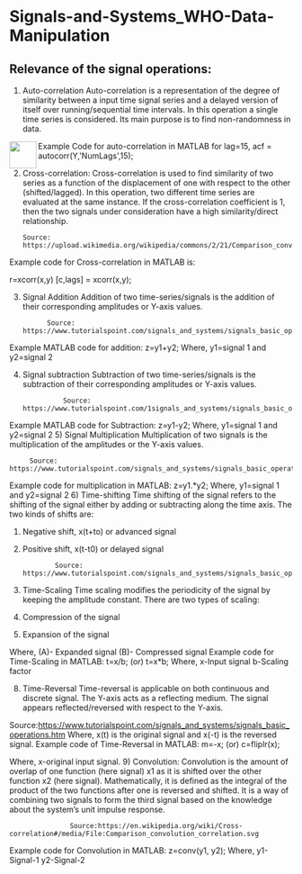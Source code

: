 # Signals-and-Systems_WHO-Data-Manipulation

## Relevance of the signal operations:

1)	Auto-correlation
Auto-correlation is a representation of the degree of similarity between a input time signal series and a delayed version of itself over running/sequential time intervals.
In this operation a single time series is considered. Its main purpose is to find non-randomness in data.

<a href="url"><img src="[http://url.to/image.png](https://user-images.githubusercontent.com/67193440/178097752-8c356259-7e6b-4a60-9d9f-f19a508168ab.png)" align="left" height="48" width="48" ></a>

 Example Code for auto-correlation in MATLAB for lag=15,
		acf = autocorr(Y,'NumLags',15);

2)	Cross-correlation:
Cross-correlation is used to find similarity of two series as a function of the displacement of one with respect to the other (shifted/lagged). In this operation, two different time series are evaluated at the same instance. If the cross-correlation coefficient is 1, then the two signals under consideration have a high similarity/direct relationship.











        Source: https://upload.wikimedia.org/wikipedia/commons/2/21/Comparison_convolution_correlation.svg

Example code for Cross-correlation in MATLAB is:

r=xcorr(x,y)
[c,lags] = xcorr(x,y);

3)	Signal Addition
Addition of two time-series/signals is the addition of their corresponding amplitudes or Y-axis values.










              Source: https://www.tutorialspoint.com/signals_and_systems/signals_basic_operations.htm
Example MATLAB code for addition:
z=y1+y2;
Where, y1=signal 1 and y2=signal 2

4)	Signal subtraction
Subtraction of two time-series/signals is the subtraction of their corresponding amplitudes or Y-axis values.









                  Source: https://www.tutorialspoint.com/1signals_and_systems/signals_basic_operations.htm
Example MATLAB code for Subtraction:
z=y1-y2;
Where, y1=signal 1 and y2=signal 2
5)	Signal Multiplication
Multiplication of two signals is the multiplication of the amplitudes or the Y-axis values.












         Source: https://www.tutorialspoint.com/signals_and_systems/signals_basic_operations.htm
Example code for multiplication in MATLAB:
z=y1.*y2;
Where, y1=signal 1 and y2=signal 2
6)	Time-shifting 
Time shifting of the signal refers to the shifting of the signal either by adding or subtracting along the time axis.
The two kinds of shifts are:
1)	Negative shift, x(t+to) or advanced signal
2)	Positive shift, x(t-t0) or delayed signal











                Source: https://www.tutorialspoint.com/signals_and_systems/signals_basic_operations.htm
7)	Time-Scaling
Time scaling modifies the periodicity of the signal by keeping the amplitude constant.
There are two types of scaling:
1)	Compression of the signal
2)	Expansion of the signal







Where, (A)- Expanded signal
	(B)- Compressed signal
Example code for Time-Scaling in MATLAB:
t=x/b;
(or)
t=x*b;
Where, x-Input signal
            b-Scaling factor

8)	Time-Reversal
Time-reversal is applicable on both continuous and discrete signal. The Y-axis acts as a reflecting medium. The signal appears reflected/reversed with respect to the Y-axis.






Source:https://www.tutorialspoint.com/signals_and_systems/signals_basic_operations.htm
Where, x(t) is the original signal and x(-t) is the reversed signal.
Example code of Time-Reversal in MATLAB:
m=-x;
(or)
c=fliplr(x);

Where, x-original input signal.
9)	Convolution:
Convolution is the amount of overlap of one function (here signal) x1 as it is shifted over the other function x2 (here signal). Mathematically, it is defined as the integral of the product of the two functions after one is reversed and shifted. It is a way of combining two signals to form the third signal based on the knowledge about the system’s unit impulse response.

 








                   Source:https://en.wikipedia.org/wiki/Cross-correlation#/media/File:Comparison_convolution_correlation.svg
Example code for Convolution in MATLAB:
z=conv(y1, y2);
Where, y1-Signal-1
	y2-Signal-2
